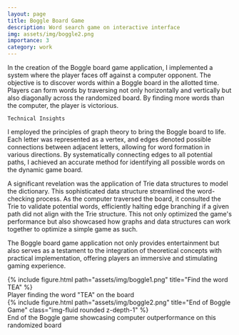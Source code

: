```yaml
---
layout: page
title: Boggle Board Game
description: Word search game on interactive interface 
img: assets/img/boggle2.png
importance: 3
category: work
---
```


In the creation of the Boggle board game application, I implemented a system where the player faces off against a computer opponent. The objective is to discover words within a Boggle board in the allotted time. Players can form words by traversing not only horizontally and vertically but also diagonally across the randomized board. By finding more words than the computer, the player is victorious. 

`Technical Insights`

I employed the principles of graph theory to bring the Boggle board to life. Each letter was represented as a vertex, and edges denoted possible connections between adjacent letters, allowing for word formation in various directions. By systematically connecting edges to all potential paths, I achieved an accurate method for identifying all possible words on the dynamic game board.

A significant revelation was the application of Trie data structures to model the dictionary. This sophisticated data structure streamlined the word-checking process. As the computer traversed the board, it consulted the Trie to validate potential words, efficiently halting edge branching if a given path did not align with the Trie structure. This not only optimized the game's performance but also showcased how graphs and data structures can work together to optimize a simple game as such. 

The Boggle board game application not only provides entertainment but also serves as a testament to the integration of theoretical concepts with practical implementation, offering players an immersive and stimulating gaming experience.

<div class="row">
    <div class="col-sm mt-3 mt-md-0">
        {% include figure.html path="assets/img/boggle1.png" title="Find the word TEA" %}
    </div>
</div>
<div class="caption">
    Player finding the word "TEA" on the board
</div>

<div class="row">
    <div class="col-sm mt-3 mt-md-0">
        {% include figure.html path="assets/img/boggle2.png" title="End of Boggle Game" class="img-fluid rounded z-depth-1" %}
    </div>
</div>
<div class="caption">
    End of the Boggle game showcasing computer outperformance on this randomized board
</div>
